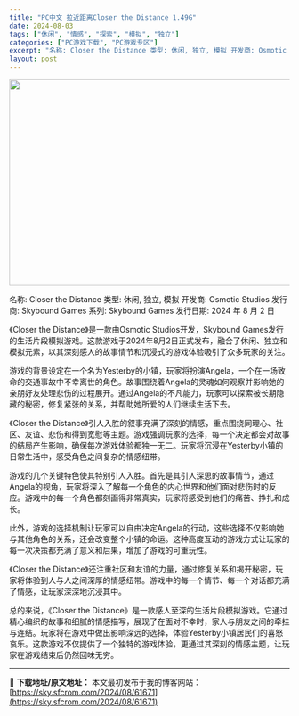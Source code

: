 ```yaml
---
title: "PC中文 拉近距离Closer the Distance 1.49G"
date: 2024-08-03
tags: ["休闲", "情感", "探索", "模拟", "独立"]
categories: ["PC游戏下载", "PC游戏专区"]
excerpt: "名称: Closer the Distance 类型: 休闲, 独立, 模拟 开发商: Osmotic Studios 发行商: Skybound Games 系列: Skybound Games 发行日期: 2024 年 8 月 2 日 《Closer the Distance》是一款由Osmot&hellip;"
layout: post
---
```


<img class="aligncenter size-full wp-image-61672" src="https://sky.sfcrom.com/wp-content/uploads/2024/08/2024080311070973.webp" alt="" width="660" height="370" />

名称: Closer the Distance
类型: 休闲, 独立, 模拟
开发商: Osmotic Studios
发行商: Skybound Games
系列: Skybound Games
发行日期: 2024 年 8 月 2 日

《Closer the Distance》是一款由Osmotic Studios开发，Skybound Games发行的生活片段模拟游戏。这款游戏于2024年8月2日正式发布，融合了休闲、独立和模拟元素，以其深刻感人的故事情节和沉浸式的游戏体验吸引了众多玩家的关注。

游戏的背景设定在一个名为Yesterby的小镇，玩家将扮演Angela，一个在一场致命的交通事故中不幸离世的角色。故事围绕着Angela的灵魂如何观察并影响她的亲朋好友处理悲伤的过程展开。通过Angela的不凡能力，玩家可以探索被长期隐藏的秘密，修复紧张的关系，并帮助她所爱的人们继续生活下去。

《Closer the Distance》引人入胜的叙事充满了深刻的情感，重点围绕同理心、社区、友谊、悲伤和得到宽慰等主题。游戏强调玩家的选择，每一个决定都会对故事的结局产生影响，确保每次游戏体验都独一无二。玩家将沉浸在Yesterby小镇的日常生活中，感受角色之间复杂的情感纽带。

游戏的几个关键特色使其特别引人入胜。首先是其引人深思的故事情节，通过Angela的视角，玩家将深入了解每一个角色的内心世界和他们面对悲伤时的反应。游戏中的每一个角色都刻画得非常真实，玩家将感受到他们的痛苦、挣扎和成长。

此外，游戏的选择机制让玩家可以自由决定Angela的行动，这些选择不仅影响她与其他角色的关系，还会改变整个小镇的命运。这种高度互动的游戏方式让玩家的每一次决策都充满了意义和后果，增加了游戏的可重玩性。

《Closer the Distance》还注重社区和友谊的力量，通过修复关系和揭开秘密，玩家将体验到人与人之间深厚的情感纽带。游戏中的每一个情节、每一个对话都充满了情感，让玩家深深地沉浸其中。

总的来说，《Closer the Distance》是一款感人至深的生活片段模拟游戏。它通过精心编织的故事和细腻的情感描写，展现了在面对不幸时，家人与朋友之间的牵挂与连结。玩家将在游戏中做出影响深远的选择，体验Yesterby小镇居民们的喜怒哀乐。这款游戏不仅提供了一个独特的游戏体验，更通过其深刻的情感主题，让玩家在游戏结束后仍然回味无穷。

---
📖 **下载地址/原文地址：** 本文最初发布于我的博客网站：[https://sky.sfcrom.com/2024/08/61671](https://sky.sfcrom.com/2024/08/61671)
